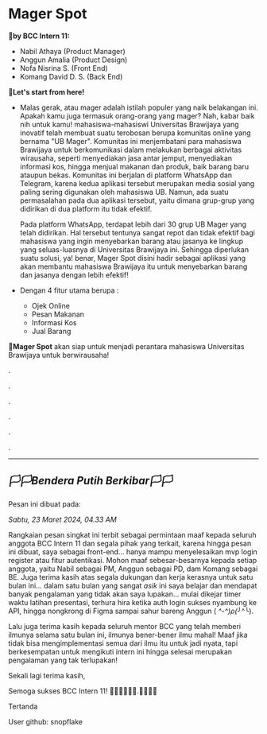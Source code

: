 # Mager Spot


**🚀by BCC Intern 11:**
+ Nabil Athaya (Product Manager)
+ Anggun Amalia (Product Design)
+ Nofa Nisrina S. (Front End)
+ Komang David D. S. (Back End)

**🚀Let's start from here!**
+ Malas gerak, atau mager adalah istilah populer yang naik belakangan ini. Apakah kamu juga termasuk orang-orang yang mager? Nah, kabar baik nih untuk kamu! mahasiswa-mahasiswi Universitas Brawijaya yang inovatif telah membuat suatu terobosan berupa komunitas online yang bernama "UB Mager". Komunitas ini menjembatani para mahasiswa Brawijaya untuk berkomunikasi dalam melakukan berbagai aktivitas wirausaha, seperti menyediakan jasa antar jemput, menyediakan informasi kos, hingga menjual makanan dan produk, baik barang baru ataupun bekas. Komunitas ini berjalan di platform WhatsApp dan Telegram, karena kedua aplikasi tersebut merupakan media sosial yang paling sering digunakan oleh mahasiswa UB. Namun, ada suatu permasalahan pada dua aplikasi tersebut, yaitu dimana grup-grup yang didirikan di dua platform itu tidak efektif.

  Pada platform WhatsApp, terdapat lebih dari 30 grup UB Mager yang telah didirikan. Hal tersebut tentunya sangat repot dan tidak efektif bagi mahasiswa yang ingin menyebarkan barang atau jasanya ke lingkup yang seluas-luasnya di Universitas Brawijaya ini. Sehingga diperlukan suatu solusi, ya! benar, Mager Spot disini hadir sebagai aplikasi yang akan membantu mahasiswa Brawijaya itu untuk menyebarkan barang dan jasanya dengan lebih efektif!

+ Dengan 4 fitur utama berupa :
  - Ojek Online
  - Pesan Makanan
  - Informasi  Kos
  - Jual Barang

**🚀Mager Spot** akan siap untuk menjadi perantara mahasiswa Universitas Brawijaya untuk berwirausaha!

.

.

.

.

.

.


-----------------------------------------------------------------------------------------------------
_🏳🏳Bendera Putih Berkibar🏳🏳_
-----------------------------------------------------------------------------------------------------

Pesan ini dibuat pada:

_Sabtu, 23 Maret 2024, 04.33 AM_

Rangkaian pesan singkat ini terbit sebagai permintaan maaf kepada seluruh anggota BCC Intern 11 dan segala pihak yang terkait, karena hingga pesan ini dibuat, saya sebagai front-end... hanya mampu menyelesaikan mvp login register atau fitur autentikasi. Mohon maaf sebesar-besarnya kepada setiap anggota, yaitu Nabil sebagai PM, Anggun sebagai PD, dam Komang sebagai BE. Juga terima kasih atas segala dukungan dan kerja kerasnya untuk satu bulan ini... dalam satu bulan yang sangat _asik_ ini saya belajar dan mendapat banyak pengalaman yang tidak akan saya lupakan... mulai dikejar timer waktu latihan presentasi, terhura hira ketika auth login sukses nyambung ke API, hingga nongkrong di Figma sampai sahur bareng Anggun ( *^-^)ρ(*╯^╰).

Lalu juga terima kasih kepada seluruh mentor BCC yang telah memberi ilmunya selama satu bulan ini, ilmunya bener-bener ilmu mahal! Maaf jika tidak bisa mengimplementasi semua dari ilmu itu untuk jadi nyata, tapi berkesempatan untuk mengikuti intern ini hingga selesai merupakan pengalaman yang tak terlupakan!

Sekali lagi terima kasih,

Semoga sukses BCC Intern 11!
🚀✨👩‍🚀👩‍🚀.👨‍🚀👨‍🚀


Tertanda 

User github: snopflake
